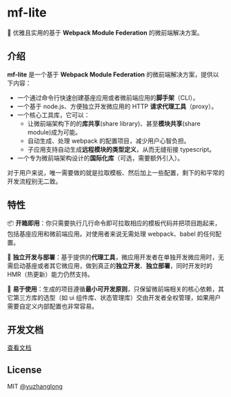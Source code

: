 # mf-lite

🎉 优雅且实用的基于 **Webpack Module Federation** 的微前端解决方案。

## 介绍

**mf-lite** 是一个基于 **Webpack Module Federation** 的微前端解决方案，提供以下内容：

- 一个通过命令行快速创建基座应用或者微前端应用的**脚手架**（CLI）。
- 一个基于 node.js、方便独立开发微应用的 HTTP **请求代理工具**（proxy）。
- 一个核心工具库，它可以：
    - 让微前端架构下的的**库共享**(share library)、甚至**模块共享**(share module)成为可能。
    - 自动生成、处理 webpack 的配置项目，减少用户心智负担。
    - 子应用支持自动生成**远程模块的类型定义**，从而无缝衔接 typescript。
- 一个专为微前端架构设计的**国际化库**（可选，需要额外引入）。

对于用户来说，唯一需要做的就是拉取模板、然后加上一些配置，剩下的和平常的开发流程别无二致。
  
## 特性

📦 **开箱即用**：你只需要执行几行命令即可拉取相应的模板代码并把项目跑起来，包括基座应用和微前端应用。对使用者来说无需处理 webpack、babel 的任何配置。

🔨 **独立开发与部署**：基于提供的**代理工具**，微应用开发者在单独开发微应用时，无需启动基座或者其它微应用，做到真正的**独立开发**、**独立部署**，同时开发时的 HMR（热更新）能力仍然支持。

🚀 **易于使用**：生成的项目遵循**最小可开发原则**，只保留微前端相关的核心依赖，其它第三方库的选型（如 ui 组件库、状态管理库）交由开发者全权管理，如果用户需要自定义内部配置也非常容易。

## 开发文档

[查看文档](https://ph3xmz5sya.feishu.cn/docs/doccnGEPiy8D3DJTZw6S05QJW4f)

## License

MIT [@yuzhanglong](https://github.com/yuzhanglong)
